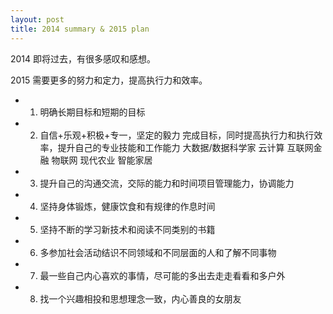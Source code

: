```yaml
---
layout: post
title: 2014 summary & 2015 plan
---
```



2014 即将过去，有很多感叹和感想。

2015 需要更多的努力和定力，提高执行力和效率。

- 1. 明确长期目标和短期的目标

- 2. 自信+乐观+积极+专一，坚定的毅力 完成目标，同时提高执行力和执行效率，提升自己的专业技能和工作能力 大数据/数据科学家 云计算 互联网金融 物联网 现代农业 智能家居

- 3. 提升自己的沟通交流，交际的能力和时间项目管理能力，协调能力

- 4. 坚持身体锻炼，健康饮食和有规律的作息时间

- 5. 坚持不断的学习新技术和阅读不同类别的书籍

- 6. 多参加社会活动结识不同领域和不同层面的人和了解不同事物

- 7. 最一些自己内心喜欢的事情，尽可能的多出去走走看看和多户外

- 8. 找一个兴趣相投和思想理念一致，内心善良的女朋友


